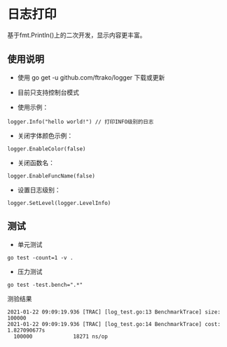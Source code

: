 # 日志打印

基于fmt.Println()上的二次开发，显示内容更丰富。

## 使用说明

* 使用 go get -u github.com/ftrako/logger 下载或更新

* 目前只支持控制台模式

* 使用示例：

`logger.Info("hello world!") // 打印INFO级别的日志`

* 关闭字体颜色示例：

`logger.EnableColor(false)`

* 关闭函数名：

`logger.EnableFuncName(false)`

* 设置日志级别：

`logger.SetLevel(logger.LevelInfo)`

## 测试

* 单元测试

```
go test -count=1 -v .
```

* 压力测试

```
go test -test.bench=".*"
```

测验结果

```
2021-01-22 09:09:19.936 [TRAC] [log_test.go:13 BenchmarkTrace] size: 100000
2021-01-22 09:09:19.936 [TRAC] [log_test.go:14 BenchmarkTrace] cost: 1.827090677s
  100000             18271 ns/op
```